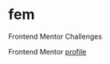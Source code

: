 # fem
Frontend Mentor Challenges


Frontend Mentor [profile](https://www.frontendmentor.io/profile/knznsmn)
